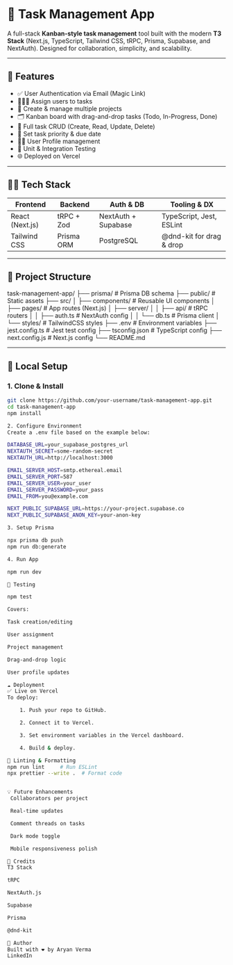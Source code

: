 # 📝 Task Management App

A full-stack **Kanban-style task management** tool built with the modern **T3 Stack** (Next.js, TypeScript, Tailwind CSS, tRPC, Prisma, Supabase, and NextAuth). Designed for collaboration, simplicity, and scalability.

---

## 🚀 Features

- ✅ User Authentication via Email (Magic Link)
- 🧑‍🤝‍🧑 Assign users to tasks
- 📁 Create & manage multiple projects
- 🗂 Kanban board with drag-and-drop tasks (Todo, In-Progress, Done)
- 📝 Full task CRUD (Create, Read, Update, Delete)
- 🎯 Set task priority & due date
- 🧑‍💻 User Profile management
- 🧪 Unit & Integration Testing
- 🌐 Deployed on Vercel

---

## 🧑‍💻 Tech Stack

| Frontend         | Backend        | Auth & DB         | Tooling & DX              |
|------------------|----------------|-------------------|---------------------------|
| React (Next.js)  | tRPC + Zod     | NextAuth + Supabase | TypeScript, Jest, ESLint  |
| Tailwind CSS     | Prisma ORM     | PostgreSQL        | @dnd-kit for drag & drop  |

---

## 📁 Project Structure

task-management-app/
├── prisma/ # Prisma DB schema
├── public/ # Static assets
├── src/
│ ├── components/ # Reusable UI components
│ ├── pages/ # App routes (Next.js)
│ ├── server/
│ │ ├── api/ # tRPC routers
│ │ ├── auth.ts # NextAuth config
│ │ └── db.ts # Prisma client
│ └── styles/ # TailwindCSS styles
├── .env # Environment variables
├── jest.config.ts # Jest test config
├── tsconfig.json # TypeScript config
├── next.config.js # Next.js config
└── README.md


---

## 🧪 Local Setup

### 1. Clone & Install

```bash
git clone https://github.com/your-username/task-management-app.git
cd task-management-app
npm install

2. Configure Environment
Create a .env file based on the example below:

DATABASE_URL=your_supabase_postgres_url
NEXTAUTH_SECRET=some-random-secret
NEXTAUTH_URL=http://localhost:3000

EMAIL_SERVER_HOST=smtp.ethereal.email
EMAIL_SERVER_PORT=587
EMAIL_SERVER_USER=your_user
EMAIL_SERVER_PASSWORD=your_pass
EMAIL_FROM=you@example.com

NEXT_PUBLIC_SUPABASE_URL=https://your-project.supabase.co
NEXT_PUBLIC_SUPABASE_ANON_KEY=your-anon-key

3. Setup Prisma

npx prisma db push
npm run db:generate

4. Run App

npm run dev

🧪 Testing

npm test

Covers:

Task creation/editing

User assignment

Project management

Drag-and-drop logic

User profile updates

☁️ Deployment
✅ Live on Vercel
To deploy:

    1. Push your repo to GitHub.

    2. Connect it to Vercel.

    3. Set environment variables in the Vercel dashboard.

    4. Build & deploy.

🔧 Linting & Formatting
npm run lint     # Run ESLint
npx prettier --write .  # Format code


💡 Future Enhancements
 Collaborators per project

 Real-time updates

 Comment threads on tasks

 Dark mode toggle

 Mobile responsiveness polish

🙏 Credits
T3 Stack

tRPC

NextAuth.js

Supabase

Prisma

@dnd-kit

👤 Author
Built with ❤️ by Aryan Verma
LinkedIn




